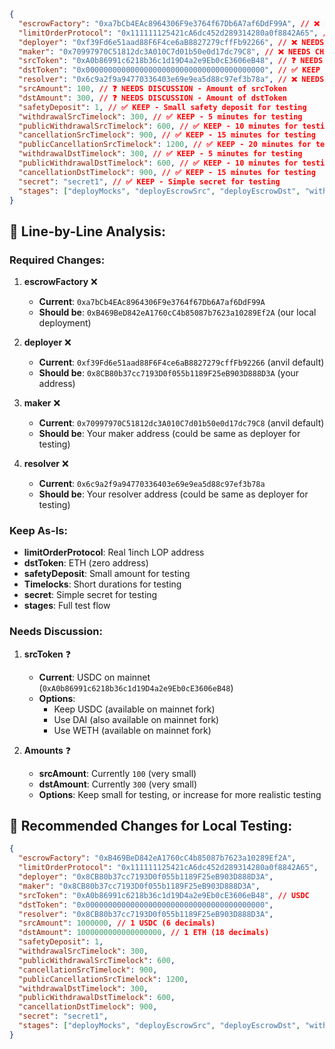 ```json
{
  "escrowFactory": "0xa7bCb4EAc8964306F9e3764f67Db6A7af6DdF99A", // ❌ NEEDS CHANGE - Use our local deployment address
  "limitOrderProtocol": "0x111111125421cA6dc452d289314280a0f8842A65", // ✅ KEEP - This is the real 1inch LOP address
  "deployer": "0xf39Fd6e51aad88F6F4ce6aB8827279cffFb92266", // ❌ NEEDS CHANGE - Use your address
  "maker": "0x70997970C51812dc3A010C7d01b50e0d17dc79C8", // ❌ NEEDS CHANGE - Use your maker address
  "srcToken": "0xA0b86991c6218b36c1d19D4a2e9Eb0cE3606eB48", // ❓ NEEDS DISCUSSION - This is USDC on mainnet
  "dstToken": "0x0000000000000000000000000000000000000000", // ✅ KEEP - This is ETH (zero address)
  "resolver": "0x6c9a2f9a94770336403e69e9ea5d88c97ef3b78a", // ❌ NEEDS CHANGE - Use your resolver address
  "srcAmount": 100, // ❓ NEEDS DISCUSSION - Amount of srcToken
  "dstAmount": 300, // ❓ NEEDS DISCUSSION - Amount of dstToken
  "safetyDeposit": 1, // ✅ KEEP - Small safety deposit for testing
  "withdrawalSrcTimelock": 300, // ✅ KEEP - 5 minutes for testing
  "publicWithdrawalSrcTimelock": 600, // ✅ KEEP - 10 minutes for testing
  "cancellationSrcTimelock": 900, // ✅ KEEP - 15 minutes for testing
  "publicCancellationSrcTimelock": 1200, // ✅ KEEP - 20 minutes for testing
  "withdrawalDstTimelock": 300, // ✅ KEEP - 5 minutes for testing
  "publicWithdrawalDstTimelock": 600, // ✅ KEEP - 10 minutes for testing
  "cancellationDstTimelock": 900, // ✅ KEEP - 15 minutes for testing
  "secret": "secret1", // ✅ KEEP - Simple secret for testing
  "stages": ["deployMocks", "deployEscrowSrc", "deployEscrowDst", "withdrawSrc", "withdrawDst"] // ✅ KEEP - Full test flow
}
```

## 📝 **Line-by-Line Analysis:**

### **Required Changes:**

1. **escrowFactory** ❌

   - **Current**: `0xa7bCb4EAc8964306F9e3764f67Db6A7af6DdF99A`
   - **Should be**: `0xB469BeD842eA1760cC4b85087b7623a10289Ef2A` (our local deployment)

2. **deployer** ❌

   - **Current**: `0xf39Fd6e51aad88F6F4ce6aB8827279cffFb92266` (anvil default)
   - **Should be**: `0x8CB80b37cc7193D0f055b1189F25eB903D888D3A` (your address)

3. **maker** ❌

   - **Current**: `0x70997970C51812dc3A010C7d01b50e0d17dc79C8` (anvil default)
   - **Should be**: Your maker address (could be same as deployer for testing)

4. **resolver** ❌
   - **Current**: `0x6c9a2f9a94770336403e69e9ea5d88c97ef3b78a`
   - **Should be**: Your resolver address (could be same as deployer for testing)

### **Keep As-Is:**

- **limitOrderProtocol**: Real 1inch LOP address
- **dstToken**: ETH (zero address)
- **safetyDeposit**: Small amount for testing
- **Timelocks**: Short durations for testing
- **secret**: Simple secret for testing
- **stages**: Full test flow

### **Needs Discussion:**

1. **srcToken** ❓

   - **Current**: USDC on mainnet (`0xA0b86991c6218b36c1d19D4a2e9Eb0cE3606eB48`)
   - **Options**:
     - Keep USDC (available on mainnet fork)
     - Use DAI (also available on mainnet fork)
     - Use WETH (available on mainnet fork)

2. **Amounts** ❓
   - **srcAmount**: Currently `100` (very small)
   - **dstAmount**: Currently `300` (very small)
   - **Options**: Keep small for testing, or increase for more realistic testing

## 🎯 **Recommended Changes for Local Testing:**

```json
{
  "escrowFactory": "0xB469BeD842eA1760cC4b85087b7623a10289Ef2A",
  "limitOrderProtocol": "0x111111125421cA6dc452d289314280a0f8842A65",
  "deployer": "0x8CB80b37cc7193D0f055b1189F25eB903D888D3A",
  "maker": "0x8CB80b37cc7193D0f055b1189F25eB903D888D3A",
  "srcToken": "0xA0b86991c6218b36c1d19D4a2e9Eb0cE3606eB48", // USDC
  "dstToken": "0x0000000000000000000000000000000000000000",
  "resolver": "0x8CB80b37cc7193D0f055b1189F25eB903D888D3A",
  "srcAmount": 1000000, // 1 USDC (6 decimals)
  "dstAmount": 1000000000000000000, // 1 ETH (18 decimals)
  "safetyDeposit": 1,
  "withdrawalSrcTimelock": 300,
  "publicWithdrawalSrcTimelock": 600,
  "cancellationSrcTimelock": 900,
  "publicCancellationSrcTimelock": 1200,
  "withdrawalDstTimelock": 300,
  "publicWithdrawalDstTimelock": 600,
  "cancellationDstTimelock": 900,
  "secret": "secret1",
  "stages": ["deployMocks", "deployEscrowSrc", "deployEscrowDst", "withdrawSrc", "withdrawDst"]
}
```
